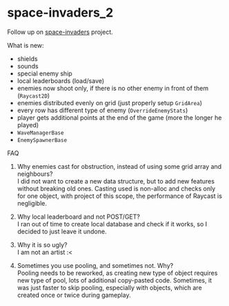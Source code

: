 # space-invaders_2

Follow up on [space-invaders](https://github.com/Powell00000/space-invaders) project.

What is new:
 - shields
 - sounds
 - special enemy ship
 - local leaderboards (load/save)
 - enemies now shoot only, if there is no other enemy in front of them (<code>Raycast2D</code>)
 - enemies distributed evenly on grid (just properly setup <code>GridArea</code>)
 - every row has different type of enemy (<code>OverrideEnemyStats</code>)
 - player gets additional points at the end of the game (more the longer he played)
 - <code>WaveManagerBase</code>
 - <code>EnemySpawnerBase</code>
  
 FAQ
 1. Why enemies cast for obstruction, instead of using some grid array and neighbours?  
   I did not want to create a new data structure, but to add new features without breaking old ones. Casting used is non-alloc and checks only for one object, with project of this scope, the performance of Raycast is negligible.
   
 2. Why local leaderboard and not POST/GET?  
    I ran out of time to create local database and check if it works, so I decided to just leave it undone.
    
 3. Why it is so ugly?  
    I am not an artist :<
    
 4. Sometimes you use pooling, and sometimes not. Why?  
   Pooling needs to be reworked, as creating new type of object requires new type of pool, lots of additional copy-pasted code. Sometimes, it was just faster to skip pooling, especially with objects, which are created once or twice during gameplay.
